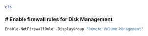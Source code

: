 ```PowerShell
cls
```
### # Enable firewall rules for Disk Management

```PowerShell
Enable-NetFirewallRule -DisplayGroup "Remote Volume Management"
```
